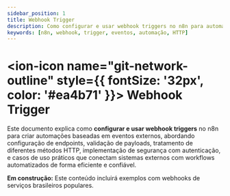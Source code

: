 ```yaml
---
sidebar_position: 1
title: Webhook Trigger
description: Como configurar e usar webhook triggers no n8n para automações baseadas em eventos
keywords: [n8n, webhook, trigger, eventos, automação, HTTP]
---
```


# <ion-icon name="git-network-outline" style={{ fontSize: '32px', color: '#ea4b71' }}></ion-icon> Webhook Trigger

Este documento explica como **configurar e usar webhook triggers** no n8n para criar automações baseadas em eventos externos, abordando configuração de endpoints, validação de payloads, tratamento de diferentes métodos HTTP, implementação de segurança com autenticação, e casos de uso práticos que conectam sistemas externos com workflows automatizados de forma eficiente e confiável.

**Em construção:** Este conteúdo incluirá exemplos com webhooks de serviços brasileiros populares.
